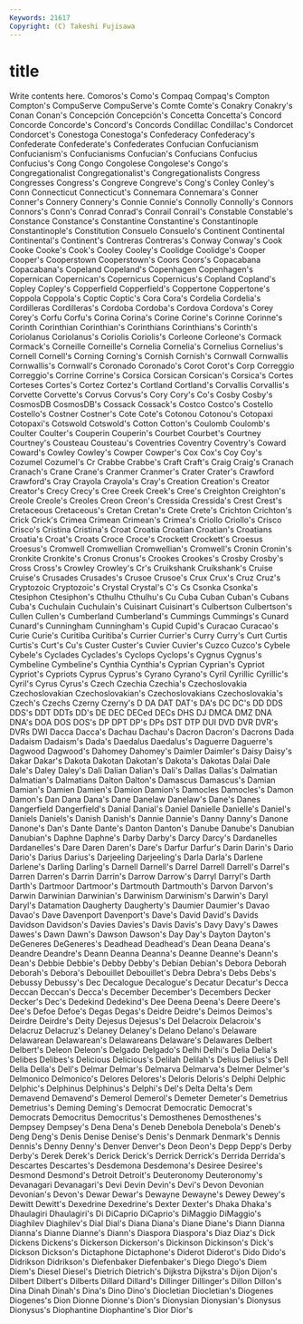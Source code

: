 ```yaml
---
Keywords: 21617 
Copyright: (C) Takeshi Fujisawa
---
```


# title

Write contents here.
 Comoros's Como's
Compaq Compaq's Compton Compton's CompuServe CompuServe's Comte Comte's Conakry Conakry's
Conan Conan's Concepción Concepción's Concetta Concetta's Concord Concorde Concorde's Concord's
Concords Condillac Condillac's Condorcet Condorcet's Conestoga Conestoga's Confederacy Confederacy's Confederate
Confederate's Confederates Confucian Confucianism Confucianism's Confucianisms Confucian's Confucians Confucius Confucius's
Cong Congo Congolese Congolese's Congo's Congregationalist Congregationalist's Congregationalists Congress Congresses
Congress's Congreve Congreve's Cong's Conley Conley's Conn Connecticut Connecticut's Connemara
Connemara's Conner Conner's Connery Connery's Connie Connie's Connolly Connolly's Connors
Connors's Conn's Conrad Conrad's Conrail Conrail's Constable Constable's Constance Constance's
Constantine Constantine's Constantinople Constantinople's Constitution Consuelo Consuelo's Continent Continental Continental's
Continent's Contreras Contreras's Conway Conway's Cook Cooke Cooke's Cook's Cooley
Cooley's Coolidge Coolidge's Cooper Cooper's Cooperstown Cooperstown's Coors Coors's Copacabana
Copacabana's Copeland Copeland's Copenhagen Copenhagen's Copernican Copernican's Copernicus Copernicus's Copland
Copland's Copley Copley's Copperfield Copperfield's Coppertone Coppertone's Coppola Coppola's Coptic
Coptic's Cora Cora's Cordelia Cordelia's Cordilleras Cordilleras's Cordoba Cordoba's Cordova
Cordova's Corey Corey's Corfu Corfu's Corina Corina's Corine Corine's Corinne
Corinne's Corinth Corinthian Corinthian's Corinthians Corinthians's Corinth's Coriolanus Coriolanus's Coriolis
Coriolis's Corleone Corleone's Cormack Cormack's Corneille Corneille's Cornelia Cornelia's Cornelius
Cornelius's Cornell Cornell's Corning Corning's Cornish Cornish's Cornwall Cornwallis Cornwallis's
Cornwall's Coronado Coronado's Corot Corot's Corp Correggio Correggio's Corrine Corrine's
Corsica Corsican Corsican's Corsica's Cortes Corteses Cortes's Cortez Cortez's Cortland
Cortland's Corvallis Corvallis's Corvette Corvette's Corvus Corvus's Cory Cory's Co's
Cosby Cosby's CosmosDB CosmosDB's Cossack Cossack's Costco Costco's Costello Costello's
Costner Costner's Cote Cote's Cotonou Cotonou's Cotopaxi Cotopaxi's Cotswold Cotswold's
Cotton Cotton's Coulomb Coulomb's Coulter Coulter's Couperin Couperin's Courbet Courbet's
Courtney Courtney's Cousteau Cousteau's Coventries Coventry Coventry's Coward Coward's Cowley
Cowley's Cowper Cowper's Cox Cox's Coy Coy's Cozumel Cozumel's Cr
Crabbe Crabbe's Craft Craft's Craig Craig's Cranach Cranach's Crane Crane's
Cranmer Cranmer's Crater Crater's Crawford Crawford's Cray Crayola Crayola's Cray's
Creation Creation's Creator Creator's Crecy Crecy's Cree Creek Creek's Cree's
Creighton Creighton's Creole Creole's Creoles Creon Creon's Cressida Cressida's Crest
Crest's Cretaceous Cretaceous's Cretan Cretan's Crete Crete's Crichton Crichton's Crick
Crick's Crimea Crimean Crimean's Crimea's Criollo Criollo's Crisco Crisco's Cristina
Cristina's Croat Croatia Croatian Croatian's Croatians Croatia's Croat's Croats Croce
Croce's Crockett Crockett's Croesus Croesus's Cromwell Cromwellian Cromwellian's Cromwell's Cronin
Cronin's Cronkite Cronkite's Cronus Cronus's Crookes Crookes's Crosby Crosby's Cross
Cross's Crowley Crowley's Cr's Cruikshank Cruikshank's Cruise Cruise's Crusades Crusades's
Crusoe Crusoe's Crux Crux's Cruz Cruz's Cryptozoic Cryptozoic's Crystal Crystal's
C's Cs Csonka Csonka's Ctesiphon Ctesiphon's Cthulhu Cthulhu's Cu Cuba
Cuban Cuban's Cubans Cuba's Cuchulain Cuchulain's Cuisinart Cuisinart's Culbertson Culbertson's
Cullen Cullen's Cumberland Cumberland's Cummings Cummings's Cunard Cunard's Cunningham Cunningham's
Cupid Cupid's Curacao Curacao's Curie Curie's Curitiba Curitiba's Currier Currier's
Curry Curry's Curt Curtis Curtis's Curt's Cu's Custer Custer's Cuvier
Cuvier's Cuzco Cuzco's Cybele Cybele's Cyclades Cyclades's Cyclops Cyclops's Cygnus
Cygnus's Cymbeline Cymbeline's Cynthia Cynthia's Cyprian Cyprian's Cypriot Cypriot's Cypriots
Cyprus Cyprus's Cyrano Cyrano's Cyril Cyrillic Cyrillic's Cyril's Cyrus Cyrus's
Czech Czechia Czechia's Czechoslovakia Czechoslovakian Czechoslovakian's Czechoslovakians Czechoslovakia's Czech's Czechs
Czerny Czerny's D DA DAT DAT's DA's DC DC's DD
DDS DDS's DDT DDTs DD's DE DEC DECed DECs DHS
DJ DMCA DMZ DNA DNA's DOA DOS DOS's DP DPT
DP's DPs DST DTP DUI DVD DVR DVR's DVRs DWI
Dacca Dacca's Dachau Dachau's Dacron Dacron's Dacrons Dada Dadaism Dadaism's
Dada's Daedalus Daedalus's Daguerre Daguerre's Dagwood Dagwood's Dahomey Dahomey's Daimler
Daimler's Daisy Daisy's Dakar Dakar's Dakota Dakotan Dakotan's Dakota's Dakotas
Dalai Dale Dale's Daley Daley's Dali Dalian Dalian's Dali's Dallas
Dallas's Dalmatian Dalmatian's Dalmatians Dalton Dalton's Damascus Damascus's Damian Damian's
Damien Damien's Damion Damion's Damocles Damocles's Damon Damon's Dan Dana
Dana's Dane Danelaw Danelaw's Dane's Danes Dangerfield Dangerfield's Danial Danial's
Daniel Danielle Danielle's Daniel's Daniels Daniels's Danish Danish's Dannie Dannie's
Danny Danny's Danone Danone's Dan's Dante Dante's Danton Danton's Danube
Danube's Danubian Danubian's Daphne Daphne's Darby Darby's Darcy Darcy's Dardanelles
Dardanelles's Dare Daren Daren's Dare's Darfur Darfur's Darin Darin's Dario
Dario's Darius Darius's Darjeeling Darjeeling's Darla Darla's Darlene Darlene's Darling
Darling's Darnell Darnell's Darrel Darrell Darrell's Darrel's Darren Darren's Darrin
Darrin's Darrow Darrow's Darryl Darryl's Darth Darth's Dartmoor Dartmoor's Dartmouth
Dartmouth's Darvon Darvon's Darwin Darwinian Darwinian's Darwinism Darwinism's Darwin's Daryl
Daryl's Datamation Daugherty Daugherty's Daumier Daumier's Davao Davao's Dave Davenport
Davenport's Dave's David David's Davids Davidson Davidson's Davies Davies's Davis
Davis's Davy Davy's Dawes Dawes's Dawn Dawn's Dawson Dawson's Day
Day's Dayton Dayton's DeGeneres DeGeneres's Deadhead Deadhead's Dean Deana Deana's
Deandre Deandre's Deann Deanna Deanna's Deanne Deanne's Deann's Dean's Debbie
Debbie's Debby Debby's Debian Debian's Debora Deborah Deborah's Debora's Debouillet
Debouillet's Debra Debra's Debs Debs's Debussy Debussy's Dec Decalogue Decalogue's
Decatur Decatur's Decca Deccan Deccan's Decca's December December's Decembers Decker
Decker's Dec's Dedekind Dedekind's Dee Deena Deena's Deere Deere's Dee's
Defoe Defoe's Degas Degas's Deidre Deidre's Deimos Deimos's Deirdre Deirdre's
Deity Dejesus Dejesus's Del Delacroix Delacroix's Delacruz Delacruz's Delaney Delaney's
Delano Delano's Delaware Delawarean Delawarean's Delawareans Delaware's Delawares Delbert Delbert's
Deleon Deleon's Delgado Delgado's Delhi Delhi's Delia Delia's Delibes Delibes's
Delicious Delicious's Delilah Delilah's Delius Delius's Dell Della Della's Dell's
Delmar Delmar's Delmarva Delmarva's Delmer Delmer's Delmonico Delmonico's Delores Delores's
Deloris Deloris's Delphi Delphic Delphic's Delphinus Delphinus's Delphi's Del's Delta
Delta's Dem Demavend Demavend's Demerol Demerol's Demeter Demeter's Demetrius Demetrius's
Deming Deming's Democrat Democratic Democrat's Democrats Democritus Democritus's Demosthenes Demosthenes's
Dempsey Dempsey's Dena Dena's Deneb Denebola Denebola's Deneb's Deng Deng's
Denis Denise Denise's Denis's Denmark Denmark's Dennis Dennis's Denny Denny's
Denver Denver's Deon Deon's Depp Depp's Derby Derby's Derek Derek's
Derick Derick's Derrick Derrick's Derrida Derrida's Descartes Descartes's Desdemona Desdemona's
Desiree Desiree's Desmond Desmond's Detroit Detroit's Deuteronomy Deuteronomy's Devanagari Devanagari's
Devi Devin Devin's Devi's Devon Devonian Devonian's Devon's Dewar Dewar's
Dewayne Dewayne's Dewey Dewey's Dewitt Dewitt's Dexedrine Dexedrine's Dexter Dexter's
Dhaka Dhaka's Dhaulagiri Dhaulagiri's Di DiCaprio DiCaprio's DiMaggio DiMaggio's Diaghilev
Diaghilev's Dial Dial's Diana Diana's Diane Diane's Diann Dianna Dianna's
Dianne Dianne's Diann's Diaspora Diaspora's Diaz Diaz's Dick Dickens Dickens's
Dickerson Dickerson's Dickinson Dickinson's Dick's Dickson Dickson's Dictaphone Dictaphone's Diderot
Diderot's Dido Dido's Didrikson Didrikson's Diefenbaker Diefenbaker's Diego Diego's Diem
Diem's Diesel Diesel's Dietrich Dietrich's Dijkstra Dijkstra's Dijon Dijon's Dilbert
Dilbert's Dilberts Dillard Dillard's Dillinger Dillinger's Dillon Dillon's Dina Dinah
Dinah's Dina's Dino Dino's Diocletian Diocletian's Diogenes Diogenes's Dion Dionne
Dionne's Dion's Dionysian Dionysian's Dionysus Dionysus's Diophantine Diophantine's Dior Dior's
